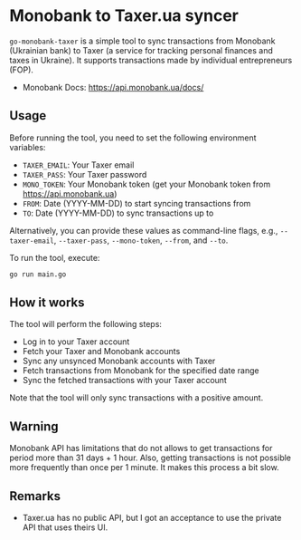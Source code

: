 # Monobank to Taxer.ua syncer

`go-monobank-taxer` is a simple tool to sync transactions from Monobank (Ukrainian bank) to Taxer (a service for
tracking personal finances and taxes in Ukraine). It supports transactions made by individual entrepreneurs (FOP).

* Monobank Docs: https://api.monobank.ua/docs/

## Usage

Before running the tool, you need to set the following environment variables:

* `TAXER_EMAIL`: Your Taxer email
* `TAXER_PASS`: Your Taxer password
* `MONO_TOKEN`: Your Monobank token (get your Monobank token from https://api.monobank.ua)
* `FROM`: Date (YYYY-MM-DD) to start syncing transactions from
* `TO`: Date (YYYY-MM-DD) to sync transactions up to

Alternatively, you can provide these values as command-line flags,
e.g., `--taxer-email`, `--taxer-pass`, `--mono-token`, `--from`, and `--to`.

To run the tool, execute:

```sh
go run main.go
```

## How it works

The tool will perform the following steps:

* Log in to your Taxer account
* Fetch your Taxer and Monobank accounts
* Sync any unsynced Monobank accounts with Taxer
* Fetch transactions from Monobank for the specified date range
* Sync the fetched transactions with your Taxer account

Note that the tool will only sync transactions with a positive amount.

## Warning

Monobank API has limitations that do not allows to get transactions for period more than 31 days + 1 hour.
Also, getting transactions is not possible more frequently than once per 1 minute. It makes this process a bit slow.

## Remarks

* Taxer.ua has no public API, but I got an acceptance to use the private API that uses theirs UI.
